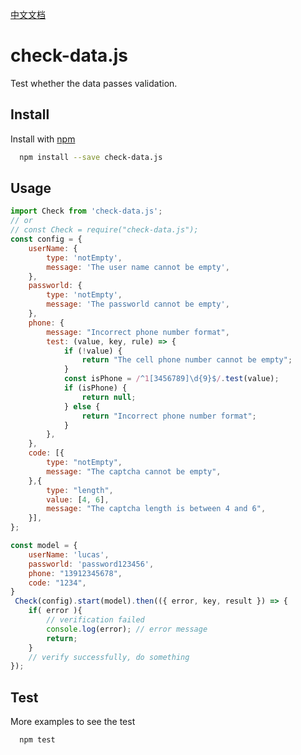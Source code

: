 
[中文文档](https://github.com/huweicool/check-data.js/blob/master/README-Chinese.md)

# check-data.js

Test whether the data passes validation.


## Install

Install with [npm](https://www.npmjs.com/package/check-data.js)

```sh
  npm install --save check-data.js
```


## Usage

```js
import Check from 'check-data.js';
// or
// const Check = require("check-data.js");
const config = {
    userName: {
        type: 'notEmpty',
        message: 'The user name cannot be empty',
    },
    passworld: {
        type: 'notEmpty',
        message: 'The passworld cannot be empty',
    },
    phone: {
        message: "Incorrect phone number format",
        test: (value, key, rule) => {
            if (!value) {
                return "The cell phone number cannot be empty";
            }
            const isPhone = /^1[3456789]\d{9}$/.test(value);
            if (isPhone) {
                return null;
            } else {
                return "Incorrect phone number format";
            }
        },
    },
    code: [{
        type: "notEmpty",
        message: "The captcha cannot be empty",
    },{
        type: "length",
        value: [4, 6],
        message: "The captcha length is between 4 and 6",
    }],
};

const model = {
    userName: 'lucas',
    passworld: 'password123456',
    phone: "13912345678",
    code: "1234",
}
 Check(config).start(model).then(({ error, key, result }) => {
    if( error ){
        // verification failed
        console.log(error); // error message
        return;
    }
    // verify successfully, do something
});
```

## Test
More examples to see the test
```sh
  npm test
```